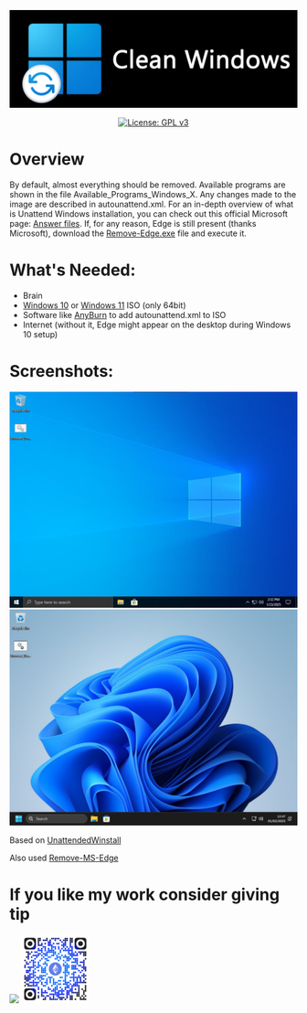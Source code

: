 <p align="center">
  <img src="Banner.png" width="800">
</p> 


<p align="center">
  <a href="https://github.com/MatiDEV-PL/Clean-Windows/blob/main/LICENSE">
    <img src="https://img.shields.io/badge/License-GPLv3-blue.svg" alt="License: GPL v3"/>
  </a>
</p>



# Overview
By default, almost everything should be removed. Available programs are shown in the file Available_Programs_Windows_X. Any changes made to the image are described in autounattend.xml. For an in-depth overview of what is Unattend Windows installation, you can check out this official Microsoft page: [Answer files](https://learn.microsoft.com/en-us/windows-hardware/manufacture/desktop/update-windows-settings-and-scripts-create-your-own-answer-file-sxs?view=windows-11). If, for any reason, Edge is still present (thanks Microsoft), download the [Remove-Edge.exe](https://github.com/ShadowWhisperer/Remove-MS-Edge/blob/main/Remove-Edge.exe) file and execute it.

# What's Needed:
* Brain
* [Windows 10](https://www.microsoft.com/software-download/windows10) or [Windows 11](https://www.microsoft.com/software-download/windows11) ISO (only 64bit)
* Software like [AnyBurn](https://www.anyburn.com/download.php) to add autounattend.xml to ISO
* Internet (without it, Edge might appear on the desktop during Windows 10 setup)

# Screenshots:

<img src="https://github.com/MatiDEV-PL/Clean-Windows/blob/main/Photo_10.png" width="600">
<img src="https://github.com/MatiDEV-PL/Clean-Windows/blob/main/Photo_11.png" width="600">

Based on [UnattendedWinstall](https://github.com/memstechtips/UnattendedWinstall)

Also used [Remove-MS-Edge](https://github.com/ShadowWhisperer/Remove-MS-Edge?tab=readme-ov-file)


# If you like my work consider giving tip
[<img src="https://raw.githubusercontent.com/stefan-niedermann/paypal-donate-button/master/paypal-donate-button.png" width="200">]() <img src="https://github.com/MatiDEV-PL/Clean-Windows/blob/main/Donate.png" width="120">
